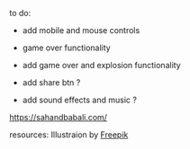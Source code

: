 to do:

- add mobile and mouse controls
- game over functionality

- add game over and explosion functionality
- add share btn ?
- add sound effects and music ?

https://sahandbabali.com/

resources:
Illustraion by <a href="https://www.freepik.com/free-vector/fruit-icons-set_714870.htm#query=fruits%20cut&position=9&from_view=search&track=ais">Freepik</a>
